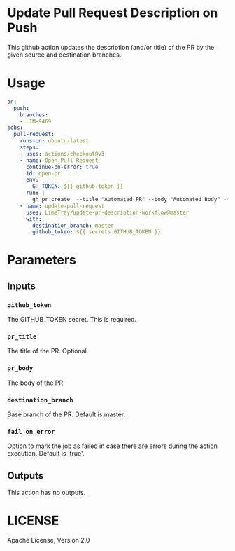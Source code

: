 # Update Pull Request Description on Push

This github action updates the description (and/or title) of the PR by the given source and destination branches.

# Usage

```yaml
on:
  push:
    branches:
    - LIM-9469 
jobs:
  pull-request:
    runs-on: ubuntu-latest
    steps:
    - uses: actions/checkout@v3    
    - name: Open Pull Request
      continue-on-error: true
      id: open-pr
      env:
        GH_TOKEN: ${{ github.token }}
      run: |
        gh pr create  --title "Automated PR" --body "Automated Body" --base master --head head        
    - name: update-pull-request
      uses: LimeTray/update-pr-description-workflow@master
      with:
        destination_branch: master
        github_token: ${{ secrets.GITHUB_TOKEN }}
```

# Parameters

## Inputs

### `github_token`

The GITHUB_TOKEN secret. This is required.

### `pr_title`

The title of the PR. Optional.

### `pr_body`

The body of the PR

### `destination_branch`

Base branch of the PR. Default is master.

### `fail_on_error`

Option to mark the job as failed in case there are errors during the action execution. Default is 'true'.

## Outputs

This action has no outputs.

# LICENSE

Apache License, Version 2.0

[repo-sync/pull-request]: https://github.com/repo-sync/pull-request
